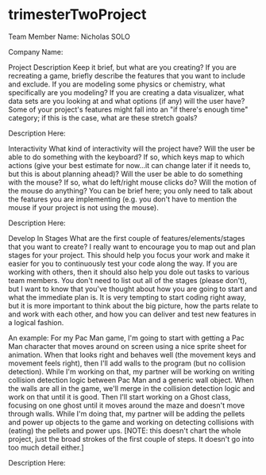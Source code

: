 # trimesterTwoProject

Team Member Name: Nicholas SOLO

Company Name:

Project Description
Keep it brief, but what are you creating? If you are recreating a game, briefly describe the features that you want to include and exclude. If you are modeling some physics or chemistry, what specifically are you modeling? If you are creating a data visualizer, what data sets are you looking at and what options (if any) will the user have? Some of your project's features might fall into an "if there's enough time" category; if this is the case, what are these stretch goals?

Description Here: 

Interactivity
What kind of interactivity will the project have? Will the user be able to do something with the keyboard? If so, which keys map to which actions (give your best estimate for now…it can change later if it needs to, but this is about planning ahead)? Will the user be able to do something with the mouse? If so, what do left/right mouse clicks do? Will the motion of the mouse do anything? You can be brief here; you only need to talk about the features you are implementing (e.g. you don't have to mention the mouse if your project is not using the mouse).

Description Here: 

Develop In Stages
What are the first couple of features/elements/stages that you want to create? I really want to encourage you to map out and plan stages for your project. This should help you focus your work and make it easier for you to continuously test your code along the way. If you are working with others, then it should also help you dole out tasks to various team members. You don't need to list out all of the stages (please don't), but I want to know that you've thought about how you are going to start and what the immediate plan is. It is very tempting to start coding right away, but it is more important to think about the big picture, how the parts relate to and work with each other, and how you can deliver and test new features in a logical fashion.

An example: For my Pac Man game, I'm going to start with getting a Pac Man character that moves around on screen using a nice sprite sheet for animation. When that looks right and behaves well (the movement keys and movement feels right), then I'll add walls to the program (but no collision detection). While I'm working on that, my partner will be working on writing collision detection logic between Pac Man and a generic wall object. When the walls are all in the game, we'll merge in the collision detection logic and work on that until it is good. Then I'll start working on a Ghost class, focusing on one ghost until it moves around the maze and doesn't move through walls. While I'm doing that, my partner will be adding the pellets and power up objects to the game and working on detecting collisions with (eating) the pellets and power ups. [NOTE: this doesn't chart the whole project, just the broad strokes of the first couple of steps. It doesn't go into too much detail either.]

Description Here: 
